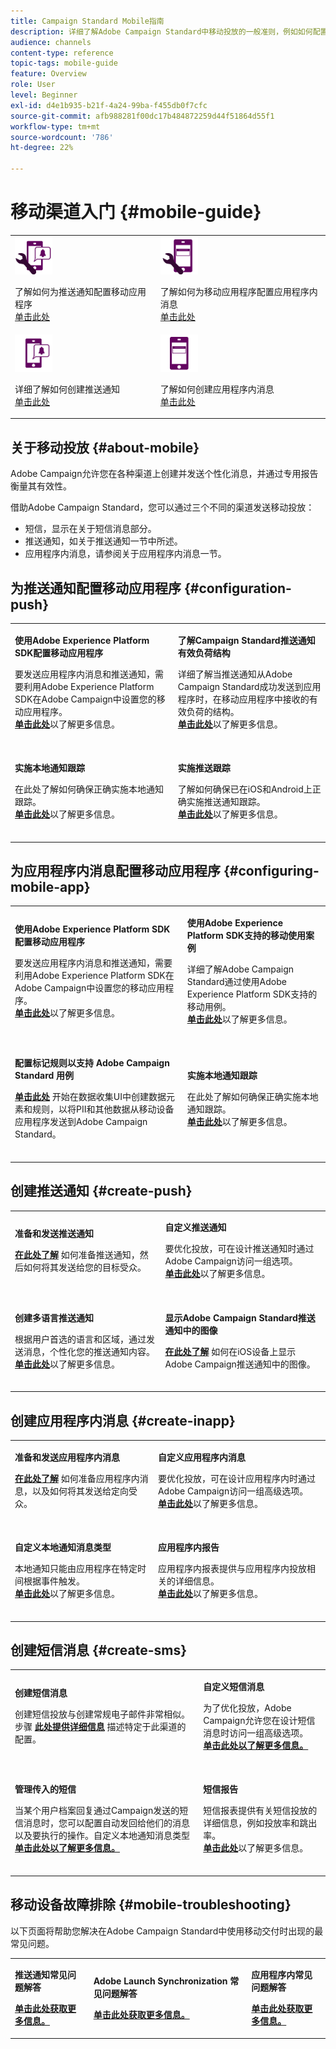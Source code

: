 ```yaml
---
title: Campaign Standard Mobile指南
description: 详细了解Adobe Campaign Standard中移动投放的一般准则，例如如何配置移动应用程序或创建推送通知和应用程序内消息。
audience: channels
content-type: reference
topic-tags: mobile-guide
feature: Overview
role: User
level: Beginner
exl-id: d4e1b935-b21f-4a24-99ba-f455db0f7cfc
source-git-commit: afb988281f00dc17b484872259d44f51864d55f1
workflow-type: tm+mt
source-wordcount: '786'
ht-degree: 22%

---
```


# 移动渠道入门 {#mobile-guide}

<table style="table-layout:fixed">
<tr>
<td><img src="assets/do-not-localize/config_push.png" width="60px"><p>了解如何为推送通知配置移动应用程序 </br><a href="#configuration-push">单击此处</a></p></td>
<td><img src="assets/do-not-localize/config_inapp.png" width="60px"><p>了解如何为移动应用程序配置应用程序内消息 </br><a href="#configuring-mobile-app">单击此处</a></p></td>
</tr>
<tr>
<td><img src="assets/do-not-localize/push2.png" width="60px"><p>详细了解如何创建推送通知 </br><a href="#create-push">单击此处</a></p></td>
<td><img src="assets/do-not-localize/inapp.png" width="60px"><p>了解如何创建应用程序内消息</br><a href="#create-inapp">单击此处</a></p></td></tr>
</table>

## 关于移动投放 {#about-mobile}

Adobe Campaign允许您在各种渠道上创建并发送个性化消息，并通过专用报告衡量其有效性。

借助Adobe Campaign Standard，您可以通过三个不同的渠道发送移动投放：

* 短信，显示在关于短信消息部分。
* 推送通知，如关于推送通知一节中所述。
* 应用程序内消息，请参阅关于应用程序内消息一节。

## 为推送通知配置移动应用程序 {#configuration-push}

<table style="table-layout:fixed">
<tr>
  <td>
    <div>
    <p><strong>使用Adobe Experience Platform SDK配置移动应用程序</strong></p>
    </div>
    <p>要发送应用程序内消息和推送通知，需要利用Adobe Experience Platform SDK在Adobe Campaign中设置您的移动应用程序。</br><a href="../../administration/using/configuring-a-mobile-application.md"><strong>单击此处</strong></a>以了解更多信息。</p>
    <br>
  </td>
  <td>
    <div>
    <p><strong>了解Campaign Standard推送通知有效负荷结构</strong></p>
    </div>
    <p>详细了解当推送通知从Adobe Campaign Standard成功发送到应用程序时，在移动应用程序中接收的有效负荷的结构。</br><a href="../../administration/using/push-payload.md"><strong>单击此处</strong></a>以了解更多信息。</p>
    <br>
  </td>
</tr>
<tr>
  <td>
    <div>
    <p><strong>实施本地通知跟踪</strong></p>
    </div>
    <p>在此处了解如何确保正确实施本地通知跟踪。 </br><a href="../../administration/using/local-tracking.md"><strong>单击此处</strong></a>以了解更多信息。</p>
    <br>
  </td>
  <td>
    <div>
    <p><strong>实施推送跟踪</strong></p>
    </div>
    <p>了解如何确保已在iOS和Android上正确实施推送通知跟踪。</br><a href="../../administration/using/push-tracking.md"><strong>单击此处</strong></a>以了解更多信息。</p>
    <br>
  </td>
</tr>
</table>

## 为应用程序内消息配置移动应用程序 {#configuring-mobile-app}

<table style="table-layout:fixed">
<tr>
  <td>
    <div>
    <p><strong>使用Adobe Experience Platform SDK配置移动应用程序</strong></p>
    </div>
    <p>要发送应用程序内消息和推送通知，需要利用Adobe Experience Platform SDK在Adobe Campaign中设置您的移动应用程序。</br><a href="../../administration/using/configuring-a-mobile-application.md"><strong>单击此处</strong></a>以了解更多信息。</p>
    <br>
  </td>
  <td>
    <div>
    <p><strong>使用Adobe Experience Platform SDK支持的移动使用案例</strong></p>
    </div>
    <p>详细了解Adobe Campaign Standard通过使用Adobe Experience Platform SDK支持的移动用例。</br><a href="../../administration/using/supported-mobile-use-cases.md"><strong>单击此处</strong></a>以了解更多信息。</p>
    <br>
  </td>
</tr>
<tr>
  <td>
    <div>
    <p><strong>配置标记规则以支持 Adobe Campaign Standard 用例</strong></p>
    </div>
    <p><a href="../../administration/using/configuring-rules-launch.md"><strong>单击此处</strong></a> 开始在数据收集UI中创建数据元素和规则，以将PII和其他数据从移动设备应用程序发送到Adobe Campaign Standard。</p>
    <br>
  </td>
  <td>
    <div>
    <p><strong>实施本地通知跟踪</strong></p>
    </div>
    <p>在此处了解如何确保正确实施本地通知跟踪。 </br><a href="../../administration/using/local-tracking.md"><strong>单击此处</strong></a>以了解更多信息。</p>
    <br>
  </td>
</tr>
</table>

## 创建推送通知 {#create-push}

<table style="table-layout:fixed">
<tr>
  <td>
    <div>
    <p><strong>准备和发送推送通知</strong></p>
    </div>
    <p><a href="../../channels/using/preparing-and-sending-a-push-notification.md"><strong>在此处了解</strong></a> 如何准备推送通知，然后如何将其发送给您的目标受众。</p>
    <br>
  </td>
  <td>
    <div>
    <p><strong>自定义推送通知</strong></p>
    </div>
    <p>要优化投放，可在设计推送通知时通过Adobe Campaign访问一组选项。</br><a href="../../channels/using/customizing-a-push-notification.md"><strong>单击此处</strong></a>以了解更多信息。</p>
    <br>
  </td>
</tr>
<tr>
  <td>
    <div>
    <p><strong>创建多语言推送通知</strong></p>
    </div>
    <p>根据用户首选的语言和区域，通过发送消息，个性化您的推送通知内容。</br><a href="../../channels/using/creating-a-multilingual-push-notification.md"><strong>单击此处</strong></a>以了解更多信息。</p>
    <br>
  </td>
  <td>
    <div>
    <p><strong>显示Adobe Campaign Standard推送通知中的图像</strong></p>
    </div>
    <p><a href="../../administration/using/image-push-notification.md"><strong>在此处了解</strong></a> 如何在iOS设备上显示Adobe Campaign推送通知中的图像。</p>
    <br>
  </td>
</tr>
</table>

## 创建应用程序内消息 {#create-inapp}

<table style="table-layout:fixed">
<tr>
  <td>
    <div>
    <p><strong>准备和发送应用程序内消息</strong></p>
    </div>
    <p><a href="../../channels/using/preparing-and-sending-an-in-app-message.md"><strong>在此处了解</strong></a> 如何准备应用程序内消息，以及如何将其发送给定向受众。</p>
    <br>
  </td>
  <td>
    <div>
    <p><strong>自定义应用程序内消息</strong></p>
    </div>
    <p>要优化投放，可在设计应用程序内时通过Adobe Campaign访问一组高级选项。</br><a href="../../channels/using/customizing-an-in-app-message.md"><strong>单击此处</strong></a>以了解更多信息。</p>
    <br>
  </td>
</tr>
<tr>
  <td>
    <div>
    <p><strong>自定义本地通知消息类型</strong></p>
    </div>
    <p>本地通知只能由应用程序在特定时间根据事件触发。</br><a href="../../channels/using/customizing-an-in-app-message.md#customizing-a-local-notification-message-type"><strong>单击此处</strong></a>以了解更多信息。</p>
    <br>
  </td>
  <td>
    <div>
    <p><strong>应用程序内报告</strong></p>
    </div>
    <p>应用程序内报表提供与应用程序内投放相关的详细信息。</br><a href="../../reporting/using/in-app-report.md"><strong>单击此处</strong></a>以了解更多信息。</p>
    <br>
  </td>
</tr>
</table>

## 创建短信消息 {#create-sms}

<table style="table-layout:fixed">
<tr>
  <td>
    <div>
    <p><strong>创建短信消息</strong></p>
    </div>
    <p>创建短信投放与创建常规电子邮件非常相似。</br>步骤 <a href="../../channels/using/creating-an-sms-message.md"><strong>此处提供详细信息</strong></a> 描述特定于此渠道的配置。</p>
    <br>
  </td>
  <td>
    <div>
    <p><strong>自定义短信消息
</strong></p>
    </div>
    <p>为了优化投放，Adobe Campaign允许您在设计短信消息时访问一组高级选项。</br><a href="../../channels/using/sms-and-push-content-editor-interface.md"><strong>单击此处以了解更多信息。</p>
    <br>
  </td>
</tr>
<tr>
  <td>
    <div>
    <p><strong>管理传入的短信</strong></p>
    </div>
    <p>当某个用户档案回复通过Campaign发送的短信消息时，您可以配置自动发回给他们的消息以及要执行的操作。自定义本地通知消息类型</br><a href="../../channels/using/managing-incoming-sms.md"><strong>单击此处以了解更多信息。</p>
    <br>
  </td>
  <td>
    <div>
    <p><strong>短信报告</strong></p>
    </div>
    <p>短信报表提供有关短信投放的详细信息，例如投放率和跳出率。</br><a href="../../reporting/using/sms-report.md"><strong>单击此处</strong></a>以了解更多信息。</p>
    <br>
  </td>
</tr>
</table>

## 移动设备故障排除 {#mobile-troubleshooting}

以下页面将帮助您解决在Adobe Campaign Standard中使用移动交付时出现的最常见问题。

<table style="table-layout:fixed">
<tr>
  <td>
    <div>
    <p><strong>推送通知常见问题解答</strong></p>
    </div>
    <p><a href="../../channels/using/about-push-notifications.md#push-faq"><strong>单击此处获取更多信息。</p>
  </td>
  <td>
    <div>
    <p><strong>Adobe Launch Synchronization 常见问题解答</strong></p>
    </div>
    <p><a href="../../channels/using/in-app-faq.md"><strong>单击此处获取更多信息。</p>
  </td>
  <td>
    <div>
    <p><strong>应用程序内常见问题解答</strong></p>
    </div>
    <p><a href="../../administration/using/syncwithlaunch-faq.md"><strong>单击此处获取更多信息。</p>
  </td>
</tr>
</table>
